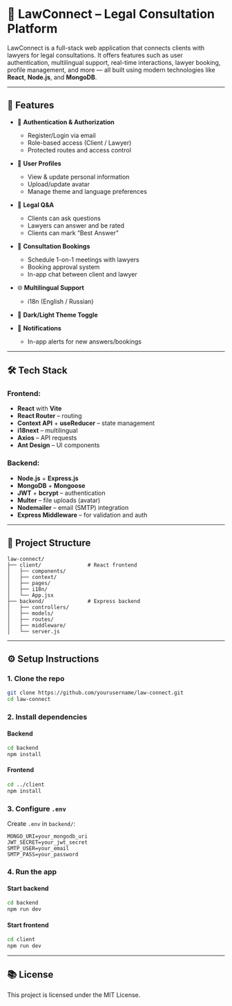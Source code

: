 # 💼 LawConnect – Legal Consultation Platform

LawConnect is a full-stack web application that connects clients with lawyers for legal consultations. It offers features such as user authentication, multilingual support, real-time interactions, lawyer booking, profile management, and more — all built using modern technologies like **React**, **Node.js**, and **MongoDB**.

---

## 🚀 Features

- 🔐 **Authentication & Authorization**
  - Register/Login via email
  - Role-based access (Client / Lawyer)
  - Protected routes and access control

- 👥 **User Profiles**
  - View & update personal information
  - Upload/update avatar
  - Manage theme and language preferences

- 📄 **Legal Q&A**
  - Clients can ask questions
  - Lawyers can answer and be rated
  - Clients can mark “Best Answer”

- 📅 **Consultation Bookings**
  - Schedule 1-on-1 meetings with lawyers
  - Booking approval system
  - In-app chat between client and lawyer

- 🌐 **Multilingual Support**
  - i18n (English / Russian)

- 🎨 **Dark/Light Theme Toggle**

- 🔔 **Notifications**
  - In-app alerts for new answers/bookings

---

## 🛠️ Tech Stack

### Frontend:
- **React** with **Vite**
- **React Router** – routing
- **Context API** + **useReducer** – state management
- **i18next** – multilingual
- **Axios** – API requests
- **Ant Design** – UI components

### Backend:
- **Node.js** + **Express.js**
- **MongoDB** + **Mongoose**
- **JWT** + **bcrypt** – authentication
- **Multer** – file uploads (avatar)
- **Nodemailer** – email (SMTP) integration
- **Express Middleware** – for validation and auth

---

## 📂 Project Structure

```
law-connect/
├── client/               # React frontend
│   ├── components/
│   ├── context/
│   ├── pages/
│   ├── i18n/
│   └── App.jsx
├── backend/              # Express backend
│   ├── controllers/
│   ├── models/
│   ├── routes/
│   ├── middleware/
│   └── server.js
```

---

## ⚙️ Setup Instructions

### 1. Clone the repo
```bash
git clone https://github.com/yourusername/law-connect.git
cd law-connect
```

### 2. Install dependencies

#### Backend
```bash
cd backend
npm install
```

#### Frontend
```bash
cd ../client
npm install
```

### 3. Configure `.env`

Create `.env` in `backend/`:
```
MONGO_URI=your_mongodb_uri
JWT_SECRET=your_jwt_secret
SMTP_USER=your_email
SMTP_PASS=your_password
```

### 4. Run the app

#### Start backend
```bash
cd backend
npm run dev
```

#### Start frontend
```bash
cd client
npm run dev
```

---


## 📚 License

This project is licensed under the MIT License.